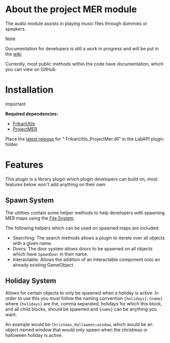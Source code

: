 ﻿# About the project MER module

The audio module assists in playing music files through dummies or speakers.

> [!NOTE]
> Documentation for developers is still a work in progress and will be put in
> the [wiki](https://github.com/FrikandelbroodjeCommunity/FrikanUtils/wiki)
>
> Currently, most public methods within the code have documentation, which you can view on GitHub.

# Installation

> [!IMPORTANT]
> **Required dependencies:**
>  - [FrikanUtils](../FrikanUtils/README.md)
>  - [ProjectMER](https://github.com/Michal78900/ProjectMER/releases/latest)

Place the [latest release](https://github.com/FrikandelbroodjeCommunity/FrikanUtils/releases/latest) for "
FrikanUtils_ProjectMer.dll" in the LabAPI plugin folder.

# Features

This plugin is a library plugin which plugin developers can build on, most features below won't add anything on their
own.

## Spawn System

The utilities contain some helper methods to help developers with spawning MER maps using
the [File System](../FrikanUtils/README.md#file-system).

The following helpers which can be used on spawned maps are included:

- Searching: The search methods allows a plugin to iterate over all objects with a given name.
- Doors: The door system allows doors to be spawned on all objects which have `SpawnDoor` in their name.
- Interactable: Allows the addition of an interactable component onto an already existing GameObject.

## Holiday System

Allows for certain objects to only be spawned when a holiday is active. In order to use this you must follow the naming
convention `{holidays};{name}` where `{holidays}` are the, comma separated, holidays for which this block, and all child
blocks, should be spawned and `{name}` can be anything you want.

An example would be `Christmas,Halloween;window`, which would be an object named window that would only spawn when the christmas or halloween
holiday is active.